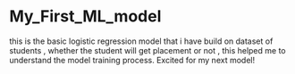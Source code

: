 # My_First_ML_model
this is the basic logistic regression model that i have build on dataset of students , whether the student will get placement or not  , this helped me to understand the model training process. Excited for my next model!
